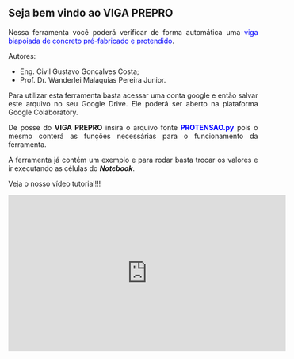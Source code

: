 ## Seja bem vindo ao VIGA PREPRO

<p align="justify">Nessa ferramenta você poderá verificar de forma automática uma <font color="blue">viga biapoiada de concreto pré-fabricado e protendido</font>. </br>
</p>

Autores:

<ul>
  <li>Eng. Civil Gustavo Gonçalves Costa;</li>
  <li>Prof. Dr. Wanderlei Malaquias Pereira Junior.</li>
</ul>

<p align="justify">Para utilizar esta ferramenta basta acessar uma conta google e então salvar este arquivo no seu Google Drive. Ele poderá ser aberto na plataforma Google Colaboratory. </p>

<p align="justify">De posse do <b>VIGA PREPRO</b> insira o arquivo fonte <b><font color="blue">PROTENSAO.py</font></b> pois o mesmo conterá as funções necessárias para o funcionamento da ferramenta.</p>

<p align="justify">A ferramenta já contém um exemplo e para rodar basta trocar os valores e ir executando as células do <i><b>Notebook</b></i>. 
</p>

<p align="justify">Veja o nosso vídeo tutorial!!!</p>

<iframe width="560" height="315" src="https://www.youtube.com/embed/U6g7tYDxNvM" title="YouTube video player" frameborder="0" allow="accelerometer; autoplay; clipboard-write; encrypted-media; gyroscope; picture-in-picture" allowfullscreen></iframe>

